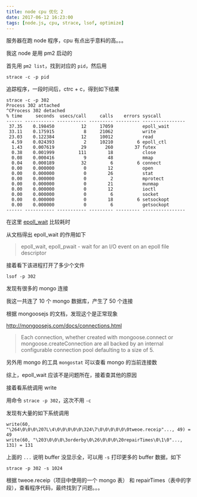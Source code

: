 ```yaml
---
title: node cpu 优化 2
date: 2017-06-12 16:23:00
tags: [node.js, cpu, strace, lsof, optimize]
---
```


服务器在跑 node 程序，cpu 有点出乎意料的高。。。

<!--more-->

我这 node 是用 pm2 启动的

首先用 `pm2 list`，找到对应的 `pid`，然后用


`strace -c -p pid`

追踪程序，一段时间后，ctrc + c，得到如下结果

```
strace -c -p 302
Process 302 attached
^CProcess 302 detached
% time     seconds  usecs/call     calls    errors syscall
------ ----------- ----------- --------- --------- ----------------
 37.35    0.198450          12     17059           epoll_wait
 33.11    0.175915           8     21062           write
 23.03    0.122384          12     10012           read
  4.59    0.024393           2     10210         6 epoll_ctl
  1.43    0.007619          29       260        37 futex
  0.38    0.001999         111        18           close
  0.08    0.000416           9        48           mmap
  0.04    0.000189          32         6         6 connect
  0.00    0.000000           0        12           open
  0.00    0.000000           0        26           stat
  0.00    0.000000           0         2           mprotect
  0.00    0.000000           0        21           munmap
  0.00    0.000000           0        12           ioctl
  0.00    0.000000           0         6           socket
  0.00    0.000000           0        18         6 setsockopt
  0.00    0.000000           0         6           getsockopt
------ ----------- ----------- --------- --------- ----------------
```


在这里 [epoll_wait](https://linux.die.net/man/2/epoll_wait) 比较耗时

从文档得出 epoll_wait 的作用如下

> epoll_wait, epoll_pwait - wait for an I/O event on an epoll file descriptor


接着看下该进程打开了多少个文件

```
lsof -p 302
```

发现有很多的 mongo 连接

我这一共连了 10 个 mongo 数据库，产生了 50 个连接

根据 mongoosejs 的文档，发现这个是正常现象

<http://mongoosejs.com/docs/connections.html>

> Each connection, whether created with mongoose.connect or mongoose.createConnection are all backed by an internal configurable connection pool defaulting to a size of 5.


另外用 mongo 的工具 `mongostat` 可以查看 mongo 的当前连接数


综上，epoll_wait 应该不是问题所在，接着查其他的原因

接着看系统调用 write


用命令 `strace -p 302`，这次不用 `-c`


发现有大量的如下系统调用

```
write(60, "\264\0\0\0\207L\4\0\0\0\0\0\324\7\0\0\0\0\0\0tweoe.receip"..., 49) = 49
write(60, "\203\0\0\0\3orderby\0\26\0\0\0\20repairTimes\0\1\0"..., 131) = 131
```

上面的 `...` 说明 buffer 没显示全，可以用 `-s` 打印更多的 buffer 数据，如下

`strace -p 302 -s 1024`

根据 tweoe.receip（项目中使用的一个 mongo 表） 和 repairTimes（表中的字段），查看程序代码，最终找到了问题。。。

